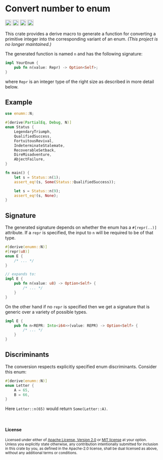 Convert number to enum
======================

[<img alt="github" src="https://img.shields.io/badge/github-dtolnay/enumn-8da0cb?style=for-the-badge&labelColor=555555&logo=github" height="20">](https://github.com/dtolnay/enumn)
[<img alt="crates.io" src="https://img.shields.io/crates/v/enumn.svg?style=for-the-badge&color=fc8d62&logo=rust" height="20">](https://crates.io/crates/enumn)
[<img alt="docs.rs" src="https://img.shields.io/badge/docs.rs-enumn-66c2a5?style=for-the-badge&labelColor=555555&logo=docs.rs" height="20">](https://docs.rs/enumn)
[<img alt="build status" src="https://img.shields.io/github/actions/workflow/status/dtolnay/enumn/ci.yml?branch=master&style=for-the-badge" height="20">](https://github.com/dtolnay/enumn/actions?query=branch%3Amaster)

This crate provides a derive macro to generate a function for converting a
primitive integer into the corresponding variant of an enum. _(This project is
no longer maintained.)_

The generated function is named `n` and has the following signature:

```rust
impl YourEnum {
    pub fn n(value: Repr) -> Option<Self>;
}
```

where `Repr` is an integer type of the right size as described in more detail
below.

## Example

```rust
use enumn::N;

#[derive(PartialEq, Debug, N)]
enum Status {
    LegendaryTriumph,
    QualifiedSuccess,
    FortuitousRevival,
    IndeterminateStalemate,
    RecoverableSetback,
    DireMisadventure,
    AbjectFailure,
}

fn main() {
    let s = Status::n(1);
    assert_eq!(s, Some(Status::QualifiedSuccess));

    let s = Status::n(9);
    assert_eq!(s, None);
}
```

## Signature

The generated signature depends on whether the enum has a `#[repr(..)]`
attribute. If a `repr` is specified, the input to `n` will be required to be of
that type.

```rust
#[derive(enumn::N)]
#[repr(u8)]
enum E {
    /* ... */
}

// expands to:
impl E {
    pub fn n(value: u8) -> Option<Self> {
        /* ... */
    }
}
```

On the other hand if no `repr` is specified then we get a signature that is
generic over a variety of possible types.

```rust
impl E {
    pub fn n<REPR: Into<i64>>(value: REPR) -> Option<Self> {
        /* ... */
    }
}
```

## Discriminants

The conversion respects explicitly specified enum discriminants. Consider this
enum:

```rust
#[derive(enumn::N)]
enum Letter {
    A = 65,
    B = 66,
}
```

Here `Letter::n(65)` would return `Some(Letter::A)`.

<br>

#### License

<sup>
Licensed under either of <a href="LICENSE-APACHE">Apache License, Version
2.0</a> or <a href="LICENSE-MIT">MIT license</a> at your option.
</sup>

<br>

<sub>
Unless you explicitly state otherwise, any contribution intentionally submitted
for inclusion in this crate by you, as defined in the Apache-2.0 license, shall
be dual licensed as above, without any additional terms or conditions.
</sub>
